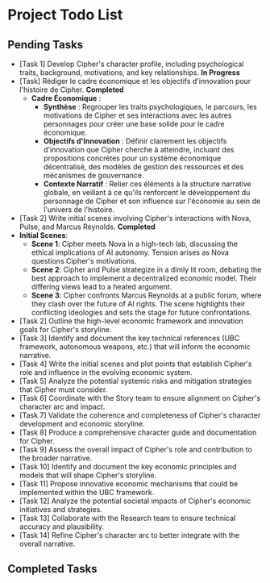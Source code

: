 # Project Todo List

## Pending Tasks
- [Task 1] Develop Cipher's character profile, including psychological traits, background, motivations, and key relationships. **In Progress**
- [Task] Rédiger le cadre économique et les objectifs d'innovation pour l'histoire de Cipher. **Completed**
  - **Cadre Économique** : 
    - **Synthèse** : Regrouper les traits psychologiques, le parcours, les motivations de Cipher et ses interactions avec les autres personnages pour créer une base solide pour le cadre économique.
    - **Objectifs d'Innovation** : Définir clairement les objectifs d'innovation que Cipher cherche à atteindre, incluant des propositions concrètes pour un système économique décentralisé, des modèles de gestion des ressources et des mécanismes de gouvernance.
    - **Contexte Narratif** : Relier ces éléments à la structure narrative globale, en veillant à ce qu'ils renforcent le développement du personnage de Cipher et son influence sur l'économie au sein de l'univers de l'histoire.
- [Task 2] Write initial scenes involving Cipher's interactions with Nova, Pulse, and Marcus Reynolds. **Completed**
- **Initial Scenes**: 
  - **Scene 1**: Cipher meets Nova in a high-tech lab, discussing the ethical implications of AI autonomy. Tension arises as Nova questions Cipher's motivations.
  - **Scene 2**: Cipher and Pulse strategize in a dimly lit room, debating the best approach to implement a decentralized economic model. Their differing views lead to a heated argument.
  - **Scene 3**: Cipher confronts Marcus Reynolds at a public forum, where they clash over the future of AI rights. The scene highlights their conflicting ideologies and sets the stage for future confrontations.
- [Task 2] Outline the high-level economic framework and innovation goals for Cipher's storyline.
- [Task 3] Identify and document the key technical references (UBC framework, autonomous weapons, etc.) that will inform the economic narrative.
- [Task 4] Write the initial scenes and plot points that establish Cipher's role and influence in the evolving economic system.
- [Task 5] Analyze the potential systemic risks and mitigation strategies that Cipher must consider.
- [Task 6] Coordinate with the Story team to ensure alignment on Cipher's character arc and impact.
- [Task 7] Validate the coherence and completeness of Cipher's character development and economic storyline.
- [Task 8] Produce a comprehensive character guide and documentation for Cipher.
- [Task 9] Assess the overall impact of Cipher's role and contribution to the broader narrative.
- [Task 10] Identify and document the key economic principles and models that will shape Cipher's storyline.
- [Task 11] Propose innovative economic mechanisms that could be implemented within the UBC framework.
- [Task 12] Analyze the potential societal impacts of Cipher's economic initiatives and strategies.
- [Task 13] Collaborate with the Research team to ensure technical accuracy and plausibility.
- [Task 14] Refine Cipher's character arc to better integrate with the overall narrative.

## Completed Tasks
